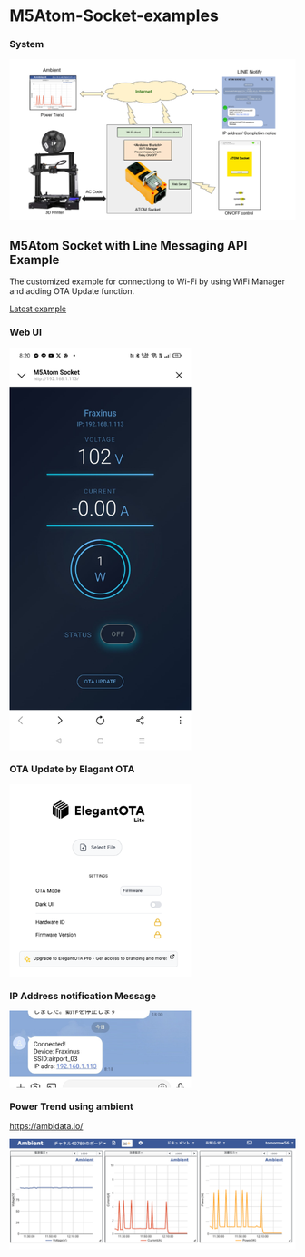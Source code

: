 # M5Atom-Socket-examples

### System

![SYSTEM](img/system.PNG)

## M5Atom Socket with Line Messaging API Example
The customized example for connectiong to Wi-Fi by using WiFi Manager and adding OTA Update function.

[Latest example](/M5Atom_Socket_LineMessagingAPI)

### Web UI

<img src="img/WebUI.jpeg" width="320" align = "center">

### OTA Update by Elagant OTA

<img src="img/OTA_update.png" width="320" align = "middle">

### IP Address notification Message

<img src="img/LineMessage.jpg" width="320" align = "middle">

### Power Trend using ambient

https://ambidata.io/

![ambient](img/ambient.png)

